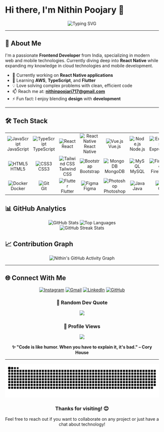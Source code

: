 # Hi there, I'm Nithin Poojary 👋

<div align="center">
  
  ![Typing SVG](https://readme-typing-svg.herokuapp.com?font=JetBrains+Mono&weight=500&size=24&duration=3000&pause=800&color=58A6FF&center=true&vCenter=true&width=600&lines=Frontend+Developer+from+India;React+%26+React+Native+Enthusiast;Always+Learning+New+Technologies;Building+Digital+Experiences)

</div>

---

## 🚀 About Me

I'm a passionate **Frontend Developer** from India, specializing in modern web and mobile technologies. Currently diving deep into **React Native** while expanding my knowledge in cloud technologies and mobile development.

- 🔭 Currently working on **React Native applications**
- 🌱 Learning **AWS**, **TypeScript**, and **Flutter**
- 💡 Love solving complex problems with clean, efficient code
- 📫 Reach me at: **nithinpoojari717@gmail.com**
- ⚡ Fun fact: I enjoy blending **design** with **development**

---

## 🛠️ Tech Stack

<div align="center">

<table>
<tr>
<td align="center" width="96">
<img src="https://skillicons.dev/icons?i=js" width="48" height="48" alt="JavaScript" />
<br>JavaScript
</td>
<td align="center" width="96">
<img src="https://skillicons.dev/icons?i=ts" width="48" height="48" alt="TypeScript" />
<br>TypeScript
</td>
<td align="center" width="96">
<img src="https://skillicons.dev/icons?i=react" width="48" height="48" alt="React" />
<br>React
</td>
<td align="center" width="96">
<img src="https://skillicons.dev/icons?i=react" width="48" height="48" alt="React Native" />
<br>React Native
</td>
<td align="center" width="96">
<img src="https://skillicons.dev/icons?i=vue" width="48" height="48" alt="Vue.js" />
<br>Vue.js
</td>
<td align="center" width="96">
<img src="https://skillicons.dev/icons?i=nodejs" width="48" height="48" alt="Node.js" />
<br>Node.js
</td>
<td align="center" width="96">
<img src="https://skillicons.dev/icons?i=express" width="48" height="48" alt="Express" />
<br>Express.js
</td>
<td align="center" width="96">
<img src="https://skillicons.dev/icons?i=python" width="48" height="48" alt="Python" />
<br>Python
</td>
</tr>
<tr>
<td align="center" width="96">
<img src="https://skillicons.dev/icons?i=html" width="48" height="48" alt="HTML5" />
<br>HTML5
</td>
<td align="center" width="96">
<img src="https://skillicons.dev/icons?i=css" width="48" height="48" alt="CSS3" />
<br>CSS3
</td>
<td align="center" width="96">
<img src="https://skillicons.dev/icons?i=tailwind" width="48" height="48" alt="Tailwind CSS" />
<br>Tailwind CSS
</td>
<td align="center" width="96">
<img src="https://skillicons.dev/icons?i=bootstrap" width="48" height="48" alt="Bootstrap" />
<br>Bootstrap
</td>
<td align="center" width="96">
<img src="https://skillicons.dev/icons?i=mongodb" width="48" height="48" alt="MongoDB" />
<br>MongoDB
</td>
<td align="center" width="96">
<img src="https://skillicons.dev/icons?i=mysql" width="48" height="48" alt="MySQL" />
<br>MySQL
</td>
<td align="center" width="96">
<img src="https://skillicons.dev/icons?i=firebase" width="48" height="48" alt="Firebase" />
<br>Firebase
</td>
<td align="center" width="96">
<img src="https://skillicons.dev/icons?i=aws" width="48" height="48" alt="AWS" />
<br>AWS
</td>
</tr>
<tr>
<td align="center" width="96">
<img src="https://skillicons.dev/icons?i=docker" width="48" height="48" alt="Docker" />
<br>Docker
</td>
<td align="center" width="96">
<img src="https://skillicons.dev/icons?i=git" width="48" height="48" alt="Git" />
<br>Git
</td>
<td align="center" width="96">
<img src="https://skillicons.dev/icons?i=flutter" width="48" height="48" alt="Flutter" />
<br>Flutter
</td>
<td align="center" width="96">
<img src="https://skillicons.dev/icons?i=figma" width="48" height="48" alt="Figma" />
<br>Figma
</td>
<td align="center" width="96">
<img src="https://skillicons.dev/icons?i=ps" width="48" height="48" alt="Photoshop" />
<br>Photoshop
</td>
<td align="center" width="96">
<img src="https://skillicons.dev/icons?i=java" width="48" height="48" alt="Java" />
<br>Java
</td>
<td align="center" width="96">
<img src="https://skillicons.dev/icons?i=c" width="48" height="48" alt="C" />
<br>C
</td>
<td align="center" width="96">
<img src="https://skillicons.dev/icons?i=postman" width="48" height="48" alt="Postman" />
<br>Postman
</td>
</tr>
</table>

</div>



## 📊 GitHub Analytics

<div align="center">
  
  <img height="180em" src="https://github-readme-stats.vercel.app/api?username=nithinkr06&show_icons=true&theme=vision-friendly-dark&hide_border=true&count_private=true&bg_color=0d1117&title_color=58a6ff&icon_color=1f6feb&text_color=c9d1d9&border_radius=8" alt="GitHub Stats"/>
  
  <img height="180em" src="https://github-readme-stats.vercel.app/api/top-langs/?username=nithinkr06&layout=compact&theme=vision-friendly-dark&hide_border=true&langs_count=8&bg_color=0d1117&title_color=58a6ff&text_color=c9d1d9&border_radius=8" alt="Top Languages"/>
  
</div>

<div align="center">
  
  <img src="https://github-readme-streak-stats.herokuapp.com/?user=nithinkr06&theme=dark&hide_border=true&background=0d1117&stroke=58a6ff&ring=58a6ff&fire=58a6ff&currStreakLabel=58a6ff&border_radius=8" alt="GitHub Streak Stats"/>
  
</div>


## 📈 Contribution Graph  

<div align="center">

![Nithin's GitHub Activity Graph](https://github-readme-activity-graph.vercel.app/graph?username=nithinkr06&theme=tokyo-night&hide_border=true)

</div>

---


## 🌐 Connect With Me

<div align="center">
  
  [![Instagram](https://img.shields.io/badge/Instagram-E4405F?style=for-the-badge&logo=instagram&logoColor=white)](https://instagram.com/_nithin.kr_)
  [![Gmail](https://img.shields.io/badge/Gmail-D14836?style=for-the-badge&logo=gmail&logoColor=white)](mailto:nithinpoojari717@gmail.com)
  [![LinkedIn](https://img.shields.io/badge/LinkedIn-0077B5?style=for-the-badge&logo=linkedin&logoColor=white)](https://www.linkedin.com/in/nithinkr06)
  [![GitHub](https://img.shields.io/badge/GitHub-100000?style=for-the-badge&logo=github&logoColor=white)](https://github.com/nithinkr06)

</div>

<div align="center">
  
  ### 💭 Random Dev Quote
  ![](https://quotes-github-readme.vercel.app/api?type=horizontal&theme=tokyonight)
  
  
  ### 👀 Profile Views
  ![](https://komarev.com/ghpvc/?username=nithinpoojary&color=blueviolet&style=flat-square&label=Profile+Views)
  
  
  **✨ "Code is like humor. When you have to explain it, it's bad." – Cory House**

</div>

---

<div align="center">
  <img src="https://raw.githubusercontent.com/platane/snk/output/github-contribution-grid-snake-dark.svg" alt="Snake animation" />
</div>


<div align="center">
  <h3>Thanks for visiting! 😊</h3>
  <p>Feel free to reach out if you want to collaborate on any project or just have a chat about technology!</p>
</div>
